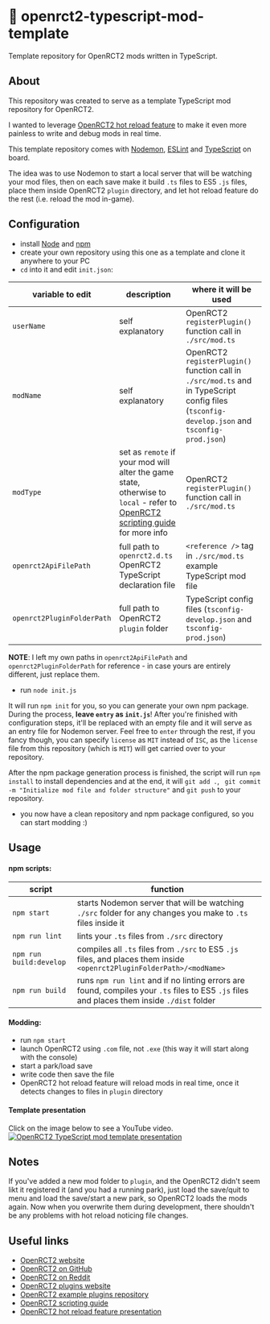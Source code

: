 





# 🎢 openrct2-typescript-mod-template

Template repository for OpenRCT2 mods written in TypeScript.

## About

This repository was created to serve as a template TypeScript mod repository for OpenRCT2.

I wanted to leverage [OpenRCT2 hot reload feature](https://github.com/OpenRCT2/OpenRCT2/blob/develop/distribution/scripting.md#writing-scripts) to make it even more painless to write and debug mods in real time.

This template repository comes with [Nodemon](https://nodemon.io/), [ESLint](https://eslint.org/) and [TypeScript](https://www.typescriptlang.org/) on board.

The idea was to use Nodemon to start a local server that will be watching your mod files, then on each save make it build `.ts` files to ES5 `.js` files, place them inside OpenRCT2 `plugin` directory, and let hot reload feature do the rest (i.e. reload the mod in-game).

## Configuration

- install [Node](https://nodejs.org/en/) and [npm](https://www.npmjs.com/get-npm)
- create your own repository using this one as a template and clone it anywhere to your PC
- `cd` into it and edit `init.json`:

|variable to edit|description|where it will be used|
|--|--|--|
|`userName`|self explanatory|OpenRCT2 `registerPlugin()` function call in `./src/mod.ts`|
|`modName`|self explanatory|OpenRCT2 `registerPlugin()` function call in `./src/mod.ts` and in TypeScript config files (`tsconfig-develop.json` and `tsconfig-prod.json`)|
|`modType`|set as `remote` if your mod will alter the game state, otherwise to `local` - refer to [OpenRCT2 scripting guide](https://github.com/OpenRCT2/OpenRCT2/blob/develop/distribution/scripting.md) for more info|OpenRCT2 `registerPlugin()` function call in `./src/mod.ts`|
|`openrct2ApiFilePath`|full path to `openrct2.d.ts` OpenRCT2 TypeScript declaration file|`<reference />` tag in `./src/mod.ts` example TypeScript mod file|
|`openrct2PluginFolderPath`|full path to OpenRCT2 `plugin` folder|TypeScript config files (`tsconfig-develop.json` and `tsconfig-prod.json`)|

**NOTE**: I left my own paths in `openrct2ApiFilePath` and `openrct2PluginFolderPath` for reference - in case yours are entirely different, just replace them.

- run `node init.js`

It will run `npm init` for you, so you can generate your own npm package.
During the process, **leave `entry` as `init.js`**! After you're finished with configuration steps, it'll be replaced with an empty file and it will serve as an entry file for Nodemon server.
Feel free to `enter` through the rest, if you fancy though, you can specify `license` as `MIT` instead of `ISC`, as the `license` file from this repository (which is `MIT`) will get carried over to your repository.

After the npm package generation process is finished, the script will run `npm install` to install dependencies and at the end, it will `git add .`, ` git commit -m "Initialize mod file and folder structure"` and `git push` to your repository.

- you now have a clean repository and npm package configured, so you can start modding :)

## Usage

#### npm scripts:
|script|function|
|--|--|
|`npm start`|starts Nodemon server that will be watching `./src` folder for any changes you make to `.ts` files inside it|
|`npm run lint`|lints your `.ts` files from `./src` directory|
|`npm run build:develop`|compiles all `.ts` files from `./src` to ES5 `.js` files, and places them inside `<openrct2PluginFolderPath>/<modName>`|
|`npm run build`|runs `npm run lint` and if no linting errors are found, compiles your `.ts` files to ES5 `.js` files and places them inside `./dist` folder|

#### Modding:
- run `npm start`
- launch OpenRCT2 using `.com` file, not `.exe` (this way it will start along with the console)
- start a park/load save
- write code then save the file
- OpenRCT2 hot reload feature will reload mods in real time, once it detects changes to files in `plugin` directory

#### Template presentation
Click on the image below to see a YouTube video.
[![OpenRCT2 TypeScript mod template presentation](http://img.youtube.com/vi/jXORMxoQmwU/0.jpg)](http://www.youtube.com/watch?v=jXORMxoQmwU "OpenRCT2 TypeScript mod template presentation")

## Notes
If you've added a new mod folder to `plugin`, and the OpenRCT2 didn't seem likt it registered it (and you had a running park), just load the save/quit to menu and load the save/start a new park, so OpenRCT2 loads the mods again. Now when you overwrite them during development, there shouldn't be any problems with hot reload noticing file changes.

## Useful links
- [OpenRCT2 website](https://openrct2.io/)
- [OpenRCT2 on GitHub](https://github.com/OpenRCT2)
- [OpenRCT2 on Reddit](https://www.reddit.com/r/openrct2)
- [OpenRCT2 plugins website](https://openrct2plugins.org/)
- [OpenRCT2 example plugins repository](https://github.com/OpenRCT2/plugin-samples)
- [OpenRCT2 scripting guide](https://github.com/OpenRCT2/OpenRCT2/blob/develop/distribution/scripting.md)
- [OpenRCT2 hot reload feature presentation](https://www.youtube.com/watch?v=jmjWzEhmDjk)
